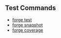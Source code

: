 ## Test Commands

- [forge test](./forge-test.md)
- [forge snapshot](./forge-snapshot.md)
- [forge coverage](./forge-coverage.md)
